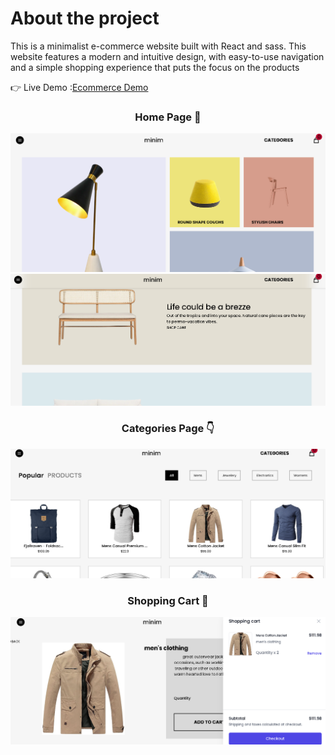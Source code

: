 # About the project

This is a minimalist e-commerce website built with React and sass. This website features a modern and intuitive design, with easy-to-use navigation and a simple shopping experience that puts the focus on the products

👉 Live Demo :[Ecommerce Demo](https://raouf-ecommerce.vercel.app/) 

<div align="center">
 <h3>Home Page 🏡</h3> 
</div>

![Alt Text](https://github.com/Yassine-jarir/RAOUF-ECOMMERCE-/blob/main/public/E-commerce%20(1).png?raw=true)
![Alt Text](https://github.com/Yassine-jarir/RAOUF-ECOMMERCE-/blob/main/public/E-commerce%20(2).png?raw=true)
<div align="center">
 <h3>Categories Page 👇</h3> 
</div>

![Alt Text](https://github.com/Yassine-jarir/RAOUF-ECOMMERCE-/blob/main/public/E-commerce%20(4).png?raw=true)

<div align="center">
 <h3>Shopping Cart 🛒</h3> 
</div>

![Alt Text](https://github.com/Yassine-jarir/RAOUF-ECOMMERCE-/blob/main/public/E-commerce%20(5).png?raw=true)


